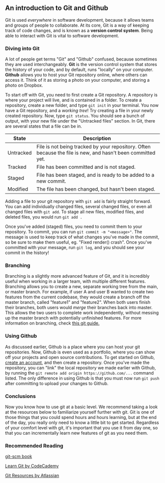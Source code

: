 ## An introduction to Git and Github

Git is used *everywhere* in software development, because it allows teams and groups of people to collaborate. At its core, Git is a way of keeping track of code changes, and is known as a **version control system**. Being able to interact with Git is vital to software development.

### Diving into Git

A lot of people get terms "Git" and "Github" confused, because sometimes they are used interchangeably. **Git** is the version control system that stores the history of your code, and by default, runs "locally" on your computer. **Github** allows you to host your Git repository online, where others can access it. Think of it as storing  a photo on your computer, and storing a photo on Dropbox.

To start off with Git, you need to first create a Git repository. A repository is where your project will live, and is contained in a folder. To create a repository, create a new folder, and type `git init` in your terminal. You now have a Git repository, and a *working tree*! Try creating a file in your newly created repository. Now, type `git status`. You should see a bunch of output, with your new file under the "Untracked files" section. In Git, there are several states that a file can be in.

| State     | Description                              |
| --------- | ---------------------------------------- |
| Untracked | File is not being tracked by your repository. Often because the file is new, and hasn't been committed yet. |
| Tracked   | File has been committed and is not staged. |
| Staged    | File has been staged, and is ready to be added to a new commit. |
| Modified  | The file has been changed, but hasn't been staged. |

Adding a file to your git repository with `git add` is fairly straight forward. You can add individually changed files, several changed files, or even all changed files with `git add`. To stage all new files, modified files, and deleted files, you would  run `git add .`

Once you've added (staged) files, you need to commit them to your repository. To commit, you can run `git commit -m "<message>"`. The message is used to keep track of what changes you've made in the commit, so be sure to make them useful, eg. "Fixed render() crash". Once you've committed with your message, run `git log`, and you should see your commit in the history!

### Branching

Branching is a slightly more advanced feature of Git, and it is incredibly useful when working in a larger team, with multiple different features. Branching allows you to create a new, separate working tree from the main, or master branch. For example, if user A and user B wanted to create two features from the current codebase, they would create a branch off the master branch, called "feature1" and "feature2". When both users finish their branches, both users would *merge* their branches back into master. This allows the two users to complete work independently, without messing up the master branch with potentially unfinished features. For more information on branching, check [this git guide.](https://git-scm.com/book/en/v2/Git-Branching-Basic-Branching-and-Merging)

### Using Github

As discussed earlier, Github is a place where you can host your git repositories. Now, Github is even used as a portfolio, where you can show off your projects and open source contributions. To get started on Github, [create an account](https://github.com/), and then create a repository. Once you've made the repository, you can "link" the local repository we made earlier with Github, by running the `git remote add origin https://github.com/...` command listed. The only difference in using Github is that you must now run `git push` after committing to upload your changes to Github.

### Conclusions

Now you know how to use git at a basic level. We recommend taking a look at the resources below to familiarize yourself further with git. Git is one of those things that you could spend hours and hours learning, but at the end of the day, you really only need to know a little bit to get started. Regardless of your comfort level with git, it's important that you use it from day one, so that you can incrementally learn new features of git as you need them.

### Recommended Reading

[git-scm book](https://git-scm.com/book/en/v2/)

[Learn Git by CodeCademy](https://www.codecademy.com/learn/learn-git)

[Git Resources by Atlassian](https://www.atlassian.com/git)

